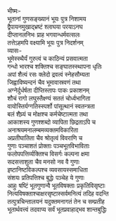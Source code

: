 भीष्मः-   
भूतानां गुणसङ्ख्यानं भूयः पुत्र निशामय  
द्वैपायनमुखाद्भ्रष्टं श्लाघया परयाऽनघ  
दीप्तानलनिभः प्राह भगवान्धर्मवत्सलः  
तत्तेऽहमपि वक्ष्यामि भूयः पुत्र निदर्शनम्  
व्यासः-  
भूमेस्स्थैर्यं गुरुत्वं च काठिन्यं प्रसवात्मता  
गन्धो भारश्च शक्तिश्च सङ्घातस्स्थापना धृतिः  
अपां शैत्यं रसः क्लेदो द्रवत्वं स्नेहसौम्यता  
जिह्वाविष्यन्दनं चैव भूमावास्रवणं तथा  
अग्नेर्दुर्धर्षता दीप्तिस्तापः पाकः प्रकाशनम्  
शौचं रागो लघुस्तैक्ष्ण्यं सततं चोर्ध्वभागिता  
वायोस्तिर्यग्गतिस्स्पर्शो पांसूत्थानं स्वतन्त्रता  
बलं शैघ्र्यं च मोक्षश्च कर्मचेष्टात्मता तथा  
आकाशस्य गुणश्शब्दो व्यापिता छिद्रताऽपि च  
अनाश्रयमनालम्बमव्यक्तमविकारिता  
अप्रतीघातिता चैव श्रोतृत्वं विवराणि च  
गुणाः पञ्चाशतं प्रोक्ताः पञ्चभूतविभाविताः  
फलोपपत्तिर्व्यक्तिश्च विसर्गः कल्पना क्षमा  
सदसत्ताशुता चैव मनसो नव वै गुणाः  
इष्टानिष्टविकल्पश्च व्यवसायस्समाधिता  
संशयः प्रतिपत्तिश्च बुद्धेः पञ्चेह ये गुणाः  
आहुः षष्टिं भूतगुणान्वै भूतविषक्ताः प्रकृतिविसृष्टाः  
नित्यविषक्ताश्चाक्षरसृष्टास्सर्वमनित्यं तदिह वदन्ति  
तत्पुत्रचिन्तालयनं यदुक्तमनागतं तेन च सम्प्रतीह  
भूतार्थवत्त्वं तदवाप्य सर्वं भूतप्रवाहाद्भव शान्तबुद्धिः   
